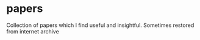 # papers

Collection of papers which I find useful and insightful. Sometimes restored from internet archive
